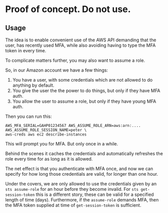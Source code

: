 # Proof of concept. Do not use.

## Usage

The idea is to enable convenient use of the AWS API demanding that the user,
has recently used MFA, while also avoiding having to type the MFA token in
every time.

To complicate matters further, you may also want to assume a role.

So, in our Amazon account we have a few things:

1. You have a user, with some credentials which are not allowed to do anything
   by default.
2. You give the user the the power to do things, but only if they have MFA auth.
3. You allow the user to assume a role, but only if they have young MFA auth.


Then you can run this:

```
AWS_MFA_SERIAL=GAHP01234567 AWS_ASSUME_ROLE_ARN=aws:arn:.... AWS_ASSUME_ROLE_SESSION_NAME=peter \
aws-creds aws ec2 describe-instances
```

This will prompt you for MFA. But only once in a while.

Behind the scenes it caches the credentials and automatically refreshes the
role every time for as long as it is allowed.

The net effect is that you authenticate with MFA once, and now we can specify
for how long those credentials are valid, for longer than one hour.

Under the covers, we are only allowed to use the credentials given by an
`sts assume-role` for an hour before they become invalid. For
`sts get-session-token` this is a different story, these can be valid for a
specified length of time (days). Furthermore, if the `assume-role` demands MFA,
then the MFA token supplied at time of `get-session-token` is sufficient.
